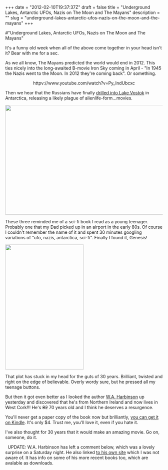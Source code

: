 +++
date = "2012-02-10T19:37:37Z"
draft = false
title = "Underground Lakes, Antarctic UFOs, Nazis on The Moon and The Mayans"
description = ""
slug = "underground-lakes-antarctic-ufos-nazis-on-the-moon-and-the-mayans"
+++

#"Underground Lakes, Antarctic UFOs, Nazis on The Moon and The Mayans"

It's a funny old week when all of the above come together in your head isn't it? Bear with me for a sec.

As we all know, The Mayans predicted the world would end in 2012. This ties nicely into the long-awaited B-movie Iron Sky coming in April - "In 1945 the Nazis went to the Moon. In 2012 they're coming back". Or something.
<p style="text-align: center;">httpv://www.youtube.com/watch?v=Py_IndUbcxc</p>
Then we hear that the Russians have finally <a href="http://www.bbc.co.uk/news/science-environment-16907998">drilled into Lake Vostok</a> in Antarctica, releasing a likely plague of alienlife-form...movies.

<a href="http://www.bbc.co.uk/news/science-environment-16907998"><img class="size-full wp-image-578 alignnone" title="_58383305_vostokfromtheair" src="https://s3-eu-west-1.amazonaws.com/conoroneill.net/wp-content/uploads/2012/02/58383305_vostokfromtheair.jpg" alt="" width="624" height="351" /></a>

These three reminded me of a sci-fi book I read as a young teenager. Probably one that my Dad picked up in an airport in the early 80s. Of course I couldn't remember the name of it and spent 30 minutes googling variations of "ufo, nazis, antarctica, sci-fi". Finally I found it, Genesis!

<a href="http://www.amazon.com/GENESIS-ebook/dp/B004LLIF92/ref=tmm_kin_title_0?ie=UTF8&amp;m=AG56TWVU5XWC2"><img class="size-full wp-image-579 aligncenter" title="b59e81b0c8a05ffb5a8a8110.L" src="https://s3-eu-west-1.amazonaws.com/conoroneill.net/wp-content/uploads/2012/02/b59e81b0c8a05ffb5a8a8110.L.jpg" alt="" width="251" height="400" /></a>

That plot has stuck in my head for the guts of 30 years. Brilliant, twisted and right on the edge of believable. Overly wordy sure, but he pressed all my teenage buttons.

But then it got even better as I looked the author <a href="http://en.wikipedia.org/wiki/W._A._Harbinson">W.A. Harbinson</a> up yesterday and discovered that he's from Northern Ireland and now lives in West Cork!!! He's <del datetime="2012-02-12T12:34:51+00:00">82</del> 70 years old and I think he deserves a resurgence.

You'll never get a paper copy of the book now but brilliantly, <a href="http://www.amazon.com/GENESIS-ebook/dp/B004LLIF92/ref=tmm_kin_title_0?ie=UTF8&amp;m=AG56TWVU5XWC2">you can get it on Kindle</a>. It's only $4. Trust me, you'll love it, even if you hate it.

I've also thought for 30 years that it would make an amazing movie. Go on, someone, do it.

&nbsp;
UPDATE: W.A. Harbinson has left a comment below, which was a lovely surprise on a Saturday night. He also linked <a href="http://www.waharbinson.eu.com/">to his own site</a> which I was not aware of. It has info on some of his more recent books too, which are avalable as downloads.
